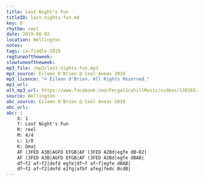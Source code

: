 ```yaml
---
title: Last Night's Fun
titleID: last-nights-fun.md
key: D
rhythm: reel
date: 2019-06-02
location: Wellington
notes:
tags: ca-fiddle-2019
regtuneoftheweek:
slowtuneoftheweek:
mp3_file: /mp3/last-nights-fun.mp3
mp3_source: Eileen O'Brien @ Ceol Aneas 2019
mp3_licence: "© Eileen O'Brien. All Rights Reserved."
mp3_url:
alt_mp3_url: https://www.facebook.com/FergalScahillMusic/videos/1381653431930988/
source: Wellington
abc_source: Eileen O'Brien @ Ceol Aneas 2019
abc_url:
abc: |
    X: 1
    T: Last Night's Fun
    R: reel
    M: 4/4
    L: 1/8
    K: Dmaj
    AF (3FED A3B|AGFD EFGB|AF (3FED A2Bd|egfe dB~B2|
    AF (3FED A3B|AGFD EFGB|AF (3FED A2Bd|egfe dBAB|
    df~f2 af~f2|defd egfe|df~f af~f|egfe dBAB|
    df~f2 af~f2|defd e2fg|afbf afeg|fedc BcdB|
---
```

